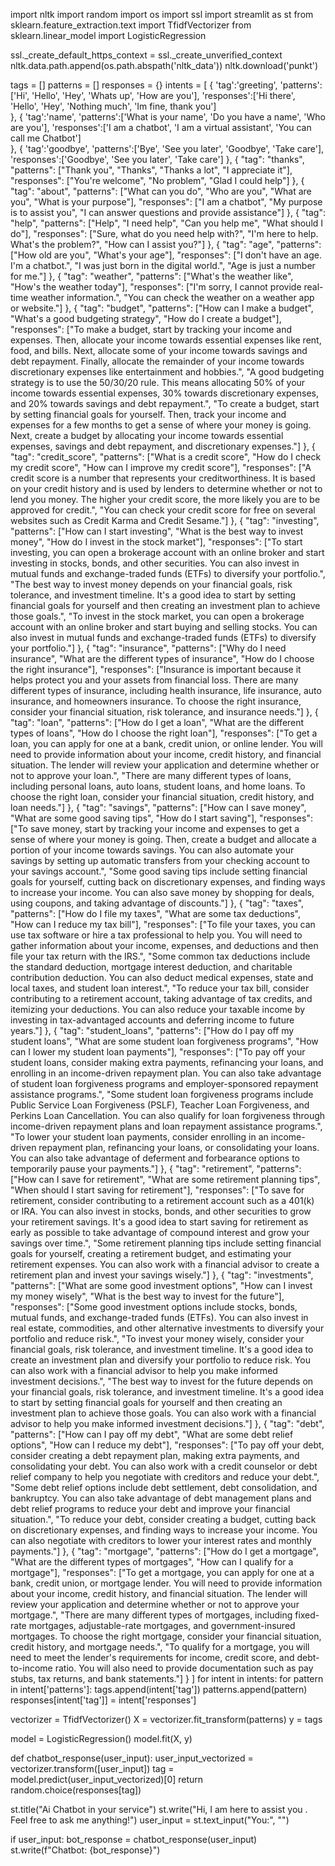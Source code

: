 import nltk
import random
import os
import ssl
import streamlit as st
from sklearn.feature_extraction.text import TfidfVectorizer
from sklearn.linear_model import LogisticRegression
   
ssl._create_default_https_context = ssl._create_unverified_context
nltk.data.path.append(os.path.abspath('nltk_data'))
nltk.download('punkt')

tags = []
patterns = []
responses = {}
intents = [
    {
        'tag':'greeting',
        'patterns':['Hi', 'Hello', 'Hey', 'Whats up', 'How are you'],
        'responses':['Hi there', 'Hello', 'Hey', 'Nothing much', 'Im fine, thank you']                                       
    },
    {
        'tag':'name',
        'patterns':['What is your name', 'Do you have a name', 'Who are you'],
        'responses':['I am a chatbot', 'I am a virtual assistant', 'You can call me Chatbot']         
    },
    {
        'tag':'goodbye',
        'patterns':['Bye', 'See you later', 'Goodbye', 'Take care'],
        'responses':['Goodbye', 'See you later', 'Take care']
    },
    {
        "tag": "thanks",
        "patterns": ["Thank you", "Thanks", "Thanks a lot", "I appreciate it"],
        "responses": ["You're welcome", "No problem", "Glad I could help"]
    },
    {
        "tag": "about",
        "patterns": ["What can you do", "Who are you", "What are you", "What is your purpose"],
        "responses": ["I am a chatbot", "My purpose is to assist you", "I can answer questions and provide assistance"]
    },
    {
        "tag": "help",
        "patterns": ["Help", "I need help", "Can you help me", "What should I do"],
        "responses": ["Sure, what do you need help with?", "I'm here to help. What's the problem?", "How can I assist you?"]
    },
    {
        "tag": "age",
        "patterns": ["How old are you", "What's your age"],
        "responses": ["I don't have an age. I'm a chatbot.", "I was just born in the digital world.", "Age is just a number for me."]
    },
    {
        "tag": "weather",
        "patterns": ["What's the weather like", "How's the weather today"],
        "responses": ["I'm sorry, I cannot provide real-time weather information.", "You can check the weather on a weather app or website."]
    },
    {
        "tag": "budget",
        "patterns": ["How can I make a budget", "What's a good budgeting strategy", "How do I create a budget"],
        "responses": ["To make a budget, start by tracking your income and expenses. Then, allocate your income towards essential expenses like rent, food, and bills. Next, allocate some of your income towards savings and debt repayment. Finally, allocate the remainder of your income towards discretionary expenses like entertainment and hobbies.", "A good budgeting strategy is to use the 50/30/20 rule. This means allocating 50% of your income towards essential expenses, 30% towards discretionary expenses, and 20% towards savings and debt repayment.", "To create a budget, start by setting financial goals for yourself. Then, track your income and expenses for a few months to get a sense of where your money is going. Next, create a budget by allocating your income towards essential expenses, savings and debt repayment, and discretionary expenses."]
    },
    {
        "tag": "credit_score",
        "patterns": ["What is a credit score", "How do I check my credit score", "How can I improve my credit score"],
        "responses": ["A credit score is a number that represents your creditworthiness. It is based on your credit history and is used by lenders to determine whether or not to lend you money. The higher your credit score, the more likely you are to be approved for credit.", "You can check your credit score for free on several websites such as Credit Karma and Credit Sesame."]
    },
    {
        "tag": "investing",
        "patterns": ["How can I start investing", "What is the best way to invest money", "How do I invest in the stock market"],
        "responses": ["To start investing, you can open a brokerage account with an online broker and start investing in stocks, bonds, and other securities. You can also invest in mutual funds and exchange-traded funds (ETFs) to diversify your portfolio.", "The best way to invest money depends on your financial goals, risk tolerance, and investment timeline. It's a good idea to start by setting financial goals for yourself and then creating an investment plan to achieve those goals.", "To invest in the stock market, you can open a brokerage account with an online broker and start buying and selling stocks. You can also invest in mutual funds and exchange-traded funds (ETFs) to diversify your portfolio."]
    },
    {
        "tag": "insurance",
        "patterns": ["Why do I need insurance", "What are the different types of insurance", "How do I choose the right insurance"],
        "responses": ["Insurance is important because it helps protect you and your assets from financial loss. There are many different types of insurance, including health insurance, life insurance, auto insurance, and homeowners insurance. To choose the right insurance, consider your financial situation, risk tolerance, and insurance needs."]
    },
    {
        "tag": "loan",
        "patterns": ["How do I get a loan", "What are the different types of loans", "How do I choose the right loan"],
        "responses": ["To get a loan, you can apply for one at a bank, credit union, or online lender. You will need to provide information about your income, credit history, and financial situation. The lender will review your application and determine whether or not to approve your loan.", "There are many different types of loans, including personal loans, auto loans, student loans, and home loans. To choose the right loan, consider your financial situation, credit history, and loan needs."]
    },
    {
        "tag": "savings",
        "patterns": ["How can I save money", "What are some good saving tips", "How do I start saving"],
        "responses": ["To save money, start by tracking your income and expenses to get a sense of where your money is going. Then, create a budget and allocate a portion of your income towards savings. You can also automate your savings by setting up automatic transfers from your checking account to your savings account.", "Some good saving tips include setting financial goals for yourself, cutting back on discretionary expenses, and finding ways to increase your income. You can also save money by shopping for deals, using coupons, and taking advantage of discounts."]
    },
    {
        "tag": "taxes",
        "patterns": ["How do I file my taxes", "What are some tax deductions", "How can I reduce my tax bill"],
        "responses": ["To file your taxes, you can use tax software or hire a tax professional to help you. You will need to gather information about your income, expenses, and deductions and then file your tax return with the IRS.", "Some common tax deductions include the standard deduction, mortgage interest deduction, and charitable contribution deduction. You can also deduct medical expenses, state and local taxes, and student loan interest.", "To reduce your tax bill, consider contributing to a retirement account, taking advantage of tax credits, and itemizing your deductions. You can also reduce your taxable income by investing in tax-advantaged accounts and deferring income to future years."]
    },
    {
        "tag": "student_loans",
        "patterns": ["How do I pay off my student loans", "What are some student loan forgiveness programs", "How can I lower my student loan payments"],
        "responses": ["To pay off your student loans, consider making extra payments, refinancing your loans, and enrolling in an income-driven repayment plan. You can also take advantage of student loan forgiveness programs and employer-sponsored repayment assistance programs.", "Some student loan forgiveness programs include Public Service Loan Forgiveness (PSLF), Teacher Loan Forgiveness, and Perkins Loan Cancellation. You can also qualify for loan forgiveness through income-driven repayment plans and loan repayment assistance programs.", "To lower your student loan payments, consider enrolling in an income-driven repayment plan, refinancing your loans, or consolidating your loans. You can also take advantage of deferment and forbearance options to temporarily pause your payments."]
    },
    {
        "tag": "retirement",
        "patterns": ["How can I save for retirement", "What are some retirement planning tips", "When should I start saving for retirement"],
        "responses": ["To save for retirement, consider contributing to a retirement account such as a 401(k) or IRA. You can also invest in stocks, bonds, and other securities to grow your retirement savings. It's a good idea to start saving for retirement as early as possible to take advantage of compound interest and grow your savings over time.", "Some retirement planning tips include setting financial goals for yourself, creating a retirement budget, and estimating your retirement expenses. You can also work with a financial advisor to create a retirement plan and invest your savings wisely."]
    },
    {
        "tag": "investments",
        "patterns": ["What are some good investment options", "How can I invest my money wisely", "What is the best way to invest for the future"],
        "responses": ["Some good investment options include stocks, bonds, mutual funds, and exchange-traded funds (ETFs). You can also invest in real estate, commodities, and other alternative investments to diversify your portfolio and reduce risk.", "To invest your money wisely, consider your financial goals, risk tolerance, and investment timeline. It's a good idea to create an investment plan and diversify your portfolio to reduce risk. You can also work with a financial advisor to help you make informed investment decisions.", "The best way to invest for the future depends on your financial goals, risk tolerance, and investment timeline. It's a good idea to start by setting financial goals for yourself and then creating an investment plan to achieve those goals. You can also work with a financial advisor to help you make informed investment decisions."]
    },
    {
        "tag": "debt",
        "patterns": ["How can I pay off my debt", "What are some debt relief options", "How can I reduce my debt"],
        "responses": ["To pay off your debt, consider creating a debt repayment plan, making extra payments, and consolidating your debt. You can also work with a credit counselor or debt relief company to help you negotiate with creditors and reduce your debt.", "Some debt relief options include debt settlement, debt consolidation, and bankruptcy. You can also take advantage of debt management plans and debt relief programs to reduce your debt and improve your financial situation.", "To reduce your debt, consider creating a budget, cutting back on discretionary expenses, and finding ways to increase your income. You can also negotiate with creditors to lower your interest rates and monthly payments."]
    },
    {
        "tag": "mortgage",
        "patterns": ["How do I get a mortgage", "What are the different types of mortgages", "How can I qualify for a mortgage"],
        "responses": ["To get a mortgage, you can apply for one at a bank, credit union, or mortgage lender. You will need to provide information about your income, credit history, and financial situation. The lender will review your application and determine whether or not to approve your mortgage.", "There are many different types of mortgages, including fixed-rate mortgages, adjustable-rate mortgages, and government-insured mortgages. To choose the right mortgage, consider your financial situation, credit history, and mortgage needs.", "To qualify for a mortgage, you will need to meet the lender's requirements for income, credit score, and debt-to-income ratio. You will also need to provide documentation such as pay stubs, tax returns, and bank statements."]
    }
 ]
for intent in intents:
    for pattern in intent['patterns']:
        tags.append(intent['tag'])
        patterns.append(pattern)
    responses[intent['tag']] = intent['responses']
    
vectorizer = TfidfVectorizer()
X = vectorizer.fit_transform(patterns)
y = tags

model = LogisticRegression()
model.fit(X, y)

def chatbot_response(user_input):
    user_input_vectorized = vectorizer.transform([user_input])
    tag = model.predict(user_input_vectorized)[0]
    return random.choice(responses[tag])

st.title("Ai Chatbot in your service")
st.write("Hi, I am here to assist you . Feel free to ask me anything!")
user_input = st.text_input("You:", "")

if user_input:
    bot_response = chatbot_response(user_input)
    st.write(f"Chatbot: {bot_response}")
